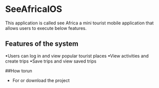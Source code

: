 # SeeAfricaIOS
This application is called see Africa a mini tourist mobile application that allows users to execute below features.

## Features of the system
•Users can log in and view popular tourist places
•View activities and create trips
•Save trips and view saved trips

##How torun
- For or download the project
